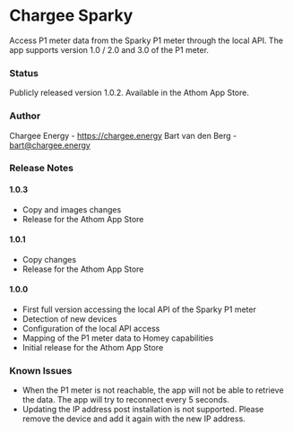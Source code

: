 # Chargee Sparky
Access P1 meter data from the Sparky P1 meter through the local API. The app supports version 1.0 / 2.0 and 3.0 of the P1 meter.

### Status
Publicly released version 1.0.2. Available in the Athom App Store.

### Author
Chargee Energy - https://chargee.energy
Bart van den Berg - bart@chargee.energy

### Release Notes

#### 1.0.3
- Copy and images changes
- Release for the Athom App Store

#### 1.0.1
- Copy changes
- Release for the Athom App Store

#### 1.0.0
- First full version accessing the local API of the Sparky P1 meter
- Detection of new devices
- Configuration of the local API access
- Mapping of the P1 meter data to Homey capabilities
- Initial release for the Athom App Store

### Known Issues
- When the P1 meter is not reachable, the app will not be able to retrieve the data. The app will try to reconnect every 5 seconds.
- Updating the IP address post installation is not supported. Please remove the device and add it again with the new IP address. 
